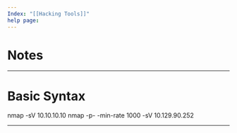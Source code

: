 ```yaml
---
Index: "[[Hacking Tools]]"
help page:
---
```

# Notes 

---
# Basic Syntax
nmap -sV 10.10.10.10
nmap -p- -min-rate 1000 -sV 10.129.90.252

---